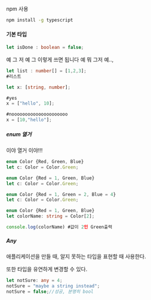 npm 사용
```cmd
npm install -g typescript
```

#### 기본 타입
```typescript
let isDone : boolean = false;
```
예 그 저 예 그 이렇게 쓰면 됩니다 예 뭐 그저 예..,

```typescript
let list : number[] = [1,2,3];
#리스트
```

```typeScript
let x: [string, number];

#yes
x = ["hello", 10];

#nooooooooooooooooooooo
x = [10,"hello"];
```

##### enum 열거
이야 열거 이야!!!
```typeScript
enum Color {Red, Green, Blue}
let c: Color = Color.Green;
```

```typeScript
enum Color {Red = 1, Green, Blue}
let c: Color = Color.Green;
```

```typeScript
enum Color {Red = 1, Green = 2, Blue = 4}
let c: Color = Color.Green;
```


```typeScript
enum Color {Red = 1, Green, Blue}
let colorName: string = Color[2];

console.log(colorName) #값이 2인 Green출력
```

##### Any
애플리케이션을 만들 때, 알지 못하는 타입을 표현할 때 사용한다.

또한 타입을 유연하게 변경할 수 있다.

```typeScript
let notSure: any = 4;
notSure = "maybe a string instead";
notSure = false;//성공, 분명히 bool
```

